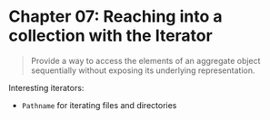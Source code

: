 # Chapter 07: Reaching into a collection with the Iterator

> Provide a way to access the elements of an aggregate object sequentially without exposing its underlying representation.

Interesting iterators:

- `Pathname` for iterating files and directories
